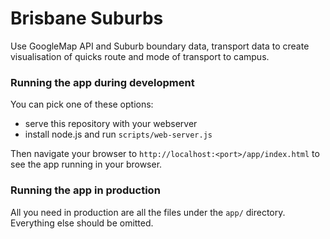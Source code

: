 # Brisbane Suburbs

Use GoogleMap API and Suburb boundary data, transport data to create visualisation of quicks route and mode of transport to campus.


### Running the app during development

You can pick one of these options:

* serve this repository with your webserver
* install node.js and run `scripts/web-server.js`

Then navigate your browser to `http://localhost:<port>/app/index.html` to see the app running in
your browser.


### Running the app in production

All you need in production are all the files under the `app/` directory.
Everything else should be omitted.
